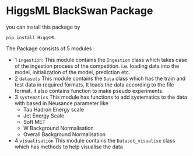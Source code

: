 # HiggsML BlackSwan Package

you can install this package by 
```shell
pip install HiggsML
```

The Package consists of 5 modules :

* 1 `ingestion`: This module contains the `Ingestion` class which takes case of the ingestion process of the competition. i.e. loading data into the model, initialization of the model, prediction etc. 
* 2 `datasets` This module contains the `Data` class which has the train and test data in required formats, It loads the data according to the file format. it also contains function to make pseudo experiments. 
* 3 `systematics` This module has functions to add systematics to the data with based in Neusance parameter like 
    * Tau Hadron Energy scale
    * Jet Energy Scale 
    * Soft MET
    * W Background Normalisation
    * Overall Background Normalisation 
* 4 `visualisation` This module contains the `Dataset_visualise` class which has methods to help visualise the data 